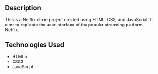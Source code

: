 ## Description
This is a Netflix clone project created using HTML, CSS, and JavaScript. 
It aims to replicate the user interface of the popular streaming platform Netflix.

## Technologies Used
- HTML5
- CSS3
- JavaScript
